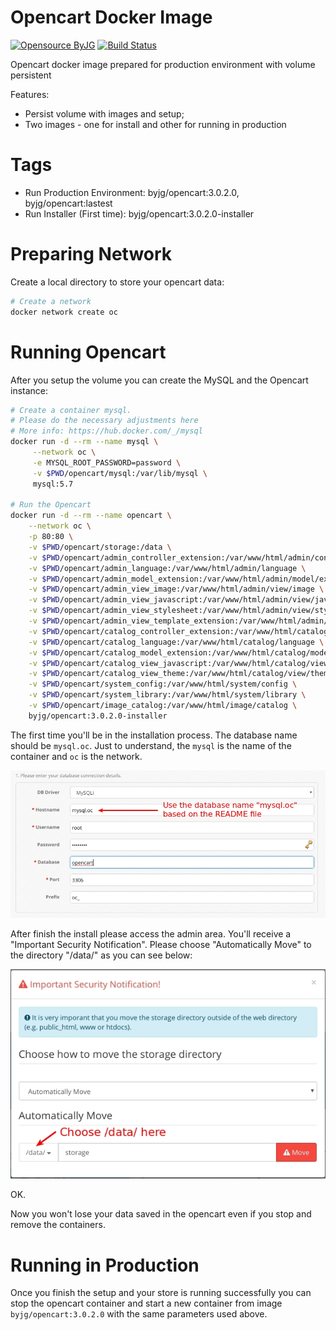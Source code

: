 # Opencart Docker Image

[![Opensource ByJG](https://img.shields.io/badge/opensource-byjg.com-brightgreen.svg)](http://opensource.byjg.com)
[![Build Status](https://travis-ci.org/byjg/docker-opencart.svg?branch=master)](https://travis-ci.org/byjg/docker-opencart)

Opencart docker image prepared for production environment with volume persistent

Features:
- Persist volume with images and setup;
- Two images - one for install and other for running in production

# Tags

- Run Production Environment: byjg/opencart:3.0.2.0, byjg/opencart:lastest
- Run Installer (First time): byjg/opencart:3.0.2.0-installer

# Preparing Network

Create a local directory to store your opencart data:

```bash
# Create a network
docker network create oc
```

# Running Opencart

After you setup the volume you can create the MySQL and the Opencart instance:

```bash
# Create a container mysql.
# Please do the necessary adjustments here
# More info: https://hub.docker.com/_/mysql
docker run -d --rm --name mysql \
     --network oc \
     -e MYSQL_ROOT_PASSWORD=password \
     -v $PWD/opencart/mysql:/var/lib/mysql \
     mysql:5.7

# Run the Opencart
docker run -d --rm --name opencart \
    --network oc \
    -p 80:80 \
    -v $PWD/opencart/storage:/data \
    -v $PWD/opencart/admin_controller_extension:/var/www/html/admin/controller/extension \
    -v $PWD/opencart/admin_language:/var/www/html/admin/language \
    -v $PWD/opencart/admin_model_extension:/var/www/html/admin/model/extension \
    -v $PWD/opencart/admin_view_image:/var/www/html/admin/view/image \
    -v $PWD/opencart/admin_view_javascript:/var/www/html/admin/view/javascript \
    -v $PWD/opencart/admin_view_stylesheet:/var/www/html/admin/view/stylesheet \
    -v $PWD/opencart/admin_view_template_extension:/var/www/html/admin/view/template/extension \
    -v $PWD/opencart/catalog_controller_extension:/var/www/html/catalog/controller/extension \
    -v $PWD/opencart/catalog_language:/var/www/html/catalog/language \
    -v $PWD/opencart/catalog_model_extension:/var/www/html/catalog/model/extension \
    -v $PWD/opencart/catalog_view_javascript:/var/www/html/catalog/view/javascript \
    -v $PWD/opencart/catalog_view_theme:/var/www/html/catalog/view/theme \
    -v $PWD/opencart/system_config:/var/www/html/system/config \
    -v $PWD/opencart/system_library:/var/www/html/system/library \
    -v $PWD/opencart/image_catalog:/var/www/html/image/catalog \
    byjg/opencart:3.0.2.0-installer
```

The first time you'll be in the installation process. The database name should be `mysql.oc`. Just to understand, 
the `mysql` is the name of the container and `oc` is the network. 

![Install](install_01.jpg)


After finish the install please access the admin area. You'll receive a "Important Security Notification". Please
choose "Automatically Move" to the directory "/data/" as you can see below:

![Install](install_02.jpg)

OK. 

Now you won't lose your data saved in the opencart even if you stop and remove the containers. 

# Running in Production

Once you finish the setup and your store is running successfully you can stop the opencart container and start a new container
from image `byjg/opencart:3.0.2.0` with the same parameters used above.


